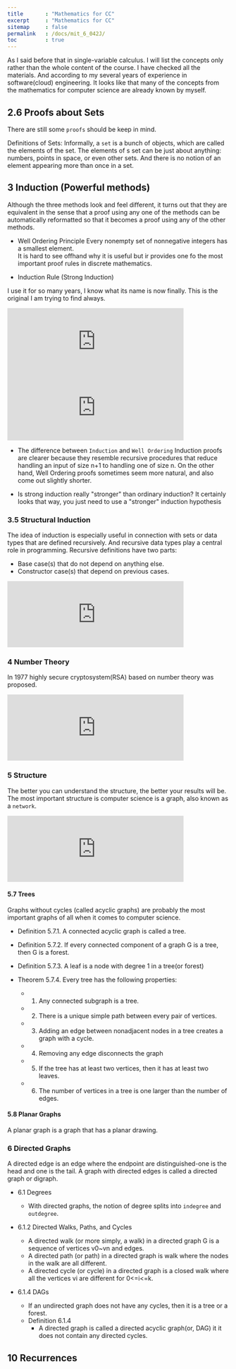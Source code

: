 ```yaml
---
title       : "Mathematics for CC"
excerpt     : "Mathematics for CC"
sitemap     : false
permalink   : /docs/mit_6_042J/
toc         : true
---
```


As I said before that in single-variable calculus. I will list the concepts only rather than the whole content of the course. I have checked all the materials. And according to my several years of experience in software(cloud) engineering. It looks like that many of the concepts from the mathematics for computer science are already known by myself.



## 2.6 Proofs about Sets
There are still some `proofs` should be keep in mind.

Definitions of Sets: Informally, a `set` is a bunch of objects, which are called the elements of the set. The elements of s set can be just about anything: numbers, points in space, or even other sets. And there is no notion of an element appearing more than once in a set.


## 3 Induction (Powerful methods)
Although the three methods look and feel different, it turns out that they are equivalent in the sense that a proof using any one of the methods can be automatically reformatted so that it becomes a proof using any of the other methods.

* Well Ordering Principle
Every nonempty set of nonnegative integers has a smallest element.  
It is hard to see offhand why it is useful but ir provides one fo the most important proof rules in discrete mathematics.

* Induction Rule (Strong Induction)

I use it for so many years, I know what its name is now finally. This is the original I am trying to find always. 

<iframe src="https://hostux.social/@aisuko/109755347381853691/embed" class="mastodon-embed" style="max-width: 100%; border: 0" width="400" allowfullscreen="allowfullscreen"></iframe><script src="https://hostux.social/embed.js" async="async"></script>

<iframe src="https://hostux.social/@aisuko/109755418614544189/embed" class="mastodon-embed" style="max-width: 100%; border: 0" width="400" allowfullscreen="allowfullscreen"></iframe><script src="https://hostux.social/embed.js" async="async"></script>

* The difference between `Induction` and `Well Ordering`
Induction proofs are clearer because they resemble recursive procedures that reduce handling an input of size n+1 to handling one of size n. On the other hand, Well Ordering proofs sometimes seem more natural, and also come out slightly shorter.

* Is strong induction really "stronger" than ordinary induction?
It certainly looks that way, you just need to use a "stronger" induction hypothesis

### 3.5 Structural Induction
The idea of induction is especially useful in connection with sets or data types that are defined recursively. And recursive data types play a central role in programming. Recursive definitions have two parts:

* Base case(s) that do not depend on anything else.
* Constructor case(s) that depend on previous cases.

<iframe src="https://hostux.social/@aisuko/109758384909075609/embed" class="mastodon-embed" style="max-width: 100%; border: 0" width="400" allowfullscreen="allowfullscreen"></iframe><script src="https://hostux.social/embed.js" async="async"></script>


### 4 Number Theory
In 1977 highly secure cryptosystem(RSA) based on number theory was proposed.

<iframe src="https://hostux.social/@aisuko/109758531449354566/embed" class="mastodon-embed" style="max-width: 100%; border: 0" width="400" allowfullscreen="allowfullscreen"></iframe><script src="https://hostux.social/embed.js" async="async"></script>


### 5 Structure
The better you can understand the structure, the better your results will be. The most important structure is computer science is a graph, also known as a `network`.

<iframe src="https://hostux.social/@aisuko/109758617989350531/embed" class="mastodon-embed" style="max-width: 100%; border: 0" width="400" allowfullscreen="allowfullscreen"></iframe><script src="https://hostux.social/embed.js" async="async"></script>

#### 5.7 Trees
Graphs without cycles (called acyclic graphs) are probably the most important graphs of all when it comes to computer science.

* Definition 5.7.1. A connected acyclic graph is called a tree.
* Definition 5.7.2. If every connected component of a graph G is a tree, then G is a forest.
* Definition 5.7.3. A leaf is a node with degree 1 in a tree(or forest)

* Theorem 5.7.4. Every tree has the following properties:
  * 1. Any connected subgraph is a tree.
  * 2. There is a unique simple path between every pair of vertices.
  * 3. Adding an edge between nonadjacent nodes in a tree creates a graph with a cycle.
  * 4. Removing any edge disconnects the graph
  * 5. If the tree has at least two vertices, then it has at least two leaves.
  * 6. The number of vertices in a tree is one larger than the number of edges.

#### 5.8 Planar Graphs
A planar graph is a graph that has a planar drawing.


### 6 Directed Graphs
A directed edge is an edge where the endpoint are distinguished-one is the head and one is the tail.
A graph with directed edges is called a directed graph or digraph.

* 6.1 Degrees
  * With directed graphs, the notion of degree splits into `indegree` and `outdegree`.

* 6.1.2 Directed Walks, Paths, and Cycles
  * A directed walk (or more simply, a walk) in a directed graph G is a sequence of vertices v0~vn and edges.
  * A directed path (or path) in a directed graph is walk where the nodes in the walk are all different.
  * A directed cycle (or cycle) in a directed graph is a closed walk where all the vertices vi are different for 0<=i<=k.

* 6.1.4 DAGs
  * If an undirected graph does not have any cycles, then it is a tree or a forest.
  * Definition 6.1.4
    * A directed graph is called a directed acyclic graph(or, DAG) it it does not contain any directed cycles.

## 10 Recurrences

